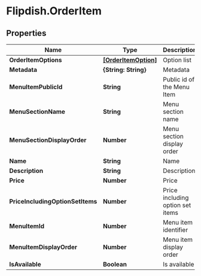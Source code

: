 # Flipdish.OrderItem

## Properties
Name | Type | Description | Notes
------------ | ------------- | ------------- | -------------
**OrderItemOptions** | [**[OrderItemOption]**](OrderItemOption.md) | Option list | [optional] 
**Metadata** | **{String: String}** | Metadata | [optional] 
**MenuItemPublicId** | **String** | Public id of the Menu Item | [optional] 
**MenuSectionName** | **String** | Menu section name | [optional] 
**MenuSectionDisplayOrder** | **Number** | Menu section display order | [optional] 
**Name** | **String** | Name | [optional] 
**Description** | **String** | Description | [optional] 
**Price** | **Number** | Price | [optional] 
**PriceIncludingOptionSetItems** | **Number** | Price including option set items | [optional] 
**MenuItemId** | **Number** | Menu item identifier | [optional] 
**MenuItemDisplayOrder** | **Number** | Menu item display order | [optional] 
**IsAvailable** | **Boolean** | Is available | [optional] 


